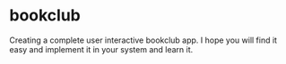 # bookclub
Creating a complete user interactive bookclub app. I hope you will find it easy and implement it in your system and learn it.
